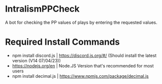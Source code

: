 # IntralismPPCheck
 A bot for checking the PP values of plays by entering the requested values.

# Required Install Commands
- npm install discord.js   |    https://discord.js.org/#/ (Should install the latest version (V14 07/04/23))
- https://nodejs.org/en  |  Node.JS Version that's recommended for most users
- npm install decimal.js  |  https://www.npmjs.com/package/decimal.js
